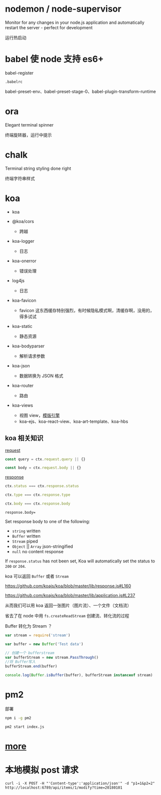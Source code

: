 # nodemon / node-supervisor

Monitor for any changes in your node.js application and automatically restart the server - perfect for development

运行热启动

# babel 使 node 支持 es6+

babel-register

`.babelrc`

babel-preset-env、babel-preset-stage-0、babel-plugin-transform-runtime

# ora

Elegant terminal spinner

终端旋转器，运行中提示

# chalk

Terminal string styling done right

终端字符串样式

# koa

* koa

* @koa/cors
  - 跨越

* koa-logger
  - 日志

* koa-onerror
  - 错误处理

* log4js
  - 日志

* koa-favicon
  - favicon 这东西缓存特别强烈，有时候隐私模式啊，清缓存啊，没用的，得多试试

* koa-static
  - 静态资源

* koa-bodyparser
  - 解析请求参数

* koa-json
  - 数据转换为 JSON 格式

* koa-router
  - 路由

* koa-views
  - 视图 view，[模版引擎](https://github.com/tj/consolidate.js#supported-template-engines)
  - koa-ejs、koa-react-view、koa-art-template、koa-hbs

## koa 相关知识

[request](https://github.com/koajs/koa/blob/master/docs/api/request.md)

``` js
const query = ctx.request.query || {}

const body = ctx.request.body || {}
```

[response](https://github.com/koajs/koa/blob/master/docs/api/response.md)

``` js
ctx.status === ctx.response.status

ctx.type === ctx.response.type

ctx.body === ctx.response.body
```

`response.body=`

  Set response body to one of the following:

  * `string` written
  * `Buffer` written
  * `Stream` piped
  * `Object` || `Array` json-stringified
  * `null` no content response

  If `response.status` has not been set, Koa will automatically set the status to `200` or `204`.

koa 可以返回 `Buffer` 或者 `Stream`

https://github.com/koajs/koa/blob/master/lib/response.js#L160

https://github.com/koajs/koa/blob/master/lib/application.js#L237

从而我们可以用 koa 返回一张图片（图片流）、一个文件（文档流）

省去了在 node 中用 `fs.createReadStream` 创建流、转化流的过程

Buffer 转化为 Stream ？

``` js
var stream = require('stream')

var buffer = new Buffer('Test data')

// 创建一个 bufferstream
var bufferStream = new stream.PassThrough()
//将 Buffer写入
bufferStream.end(buffer)

console.log(Buffer.isBuffer(buffer), bufferStream instanceof stream)
```

# pm2

部署

``` bash
npm i -g pm2
```

``` bash
pm2 start index.js
```

# [more](https://www.jianshu.com/p/d3afa36aa17a)

# 本地模拟 post 请求

`curl -i -X POST -H "'Content-type':'application/json'" -d "p1=1&p2=2" http://localhost:6789/api/items/1/modify?time=20180101`
